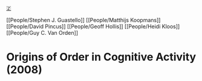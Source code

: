 [🇿](zotero://select/library/items/S96IJNIT)

[[People/Stephen J. Guastello]] [[People/Matthijs Koopmans]] [[People/David Pincus]] [[People/Geoff Hollis]] [[People/Heidi Kloos]] [[People/Guy C. Van Orden]] 
# Origins of Order in Cognitive Activity (2008)

